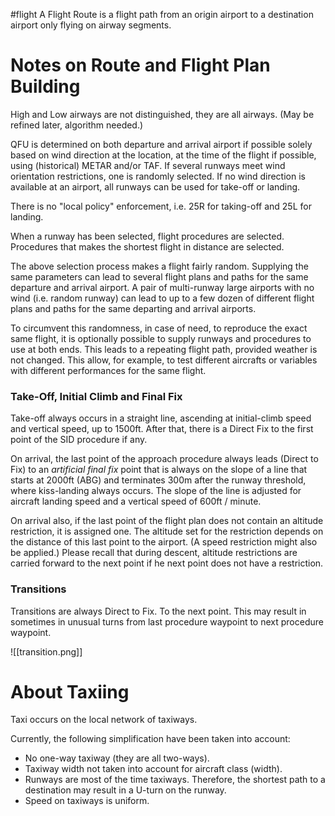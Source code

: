 #flight 
A Flight Route is a flight path from an origin airport to a destination airport only flying on airway segments.

# Notes on Route and Flight Plan Building

High and Low airways are not distinguished, they are all airways. (May be refined later, algorithm needed.)

QFU is determined on both departure and arrival airport if possible solely based on wind direction at the location, at the time of the flight if possible, using (historical) METAR and/or TAF. If several runways meet wind orientation restrictions, one is randomly selected.
If no wind direction is available at an airport, all runways can be used for take-off or landing.

There is no "local policy" enforcement, i.e. 25R for taking-off and 25L for landing.

When a runway has been selected, flight procedures are selected. Procedures that makes the shortest flight in distance are selected.

The above selection process makes a flight fairly random. Supplying the same parameters can lead to several flight plans and paths for the same departure and arrival airport. A pair of multi-runway large airports with no wind (i.e. random runway) can lead to up to a few dozen of different flight plans and paths for the same departing and arrival airports.

To circumvent this randomness, in case of need, to reproduce the exact same flight, it is optionally possible to supply runways and procedures to use at both ends. This leads to a repeating flight path, provided weather is not changed. This allow, for example, to test different aircrafts or variables with different performances for the same flight.

### Take-Off, Initial Climb and Final Fix

Take-off always occurs in a straight line, ascending at initial-climb speed and vertical speed, up to 1500ft. After that, there is a Direct Fix to the first point of the SID procedure if any.

On arrival, the last point of the approach procedure always leads (Direct to Fix) to an *artificial final fix* point that is always on the slope of a line that starts at 2000ft (ABG) and terminates 300m after the runway threshold, where kiss-landing always occurs. The slope of the line is adjusted for aircraft landing speed and a vertical speed of 600ft / minute.

On arrival also, if the last point of the flight plan does not contain an altitude restriction, it is assigned one. The altitude set for the restriction depends on the distance of this last point to the airport. (A speed restriction might also be applied.) Please recall that during descent, altitude restrictions are carried forward to the next point if he next point does not have a restriction.

### Transitions

Transitions are always Direct to Fix. To the next point.
This may result in sometimes in unusual turns from last procedure waypoint to next procedure waypoint.

![[transition.png]]
# About Taxiing

Taxi occurs on the local network of taxiways.

Currently, the following simplification have been taken into account:
- No one-way taxiway (they are all two-ways).
- Taxiway width not taken into account for aircraft class (width).
- Runways are most of the time taxiways. Therefore, the shortest path to a destination may result in a U-turn on the runway.
- Speed on taxiways is uniform.
